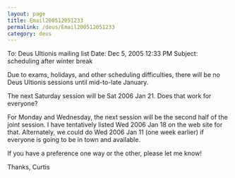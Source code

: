 ```yaml
---
layout: page
title: Email200512051233
permalink: /deus/Email200512051233
category: deus
---
```

To: Deus Ultionis mailing list
Date: Dec 5, 2005 12:33 PM
Subject: scheduling after winter break

Due to exams, holidays, and other scheduling difficulties, there will be no Deus Ultionis sessions until mid-to-late January.

The next Saturday session will be Sat 2006 Jan 21. Does that work for everyone?

For Monday and Wednesday, the next session will be the second half of the joint session. I have tentatively listed Wed 2006 Jan 18 on the web site for that. Alternately, we could do Wed 2006 Jan 11 (one week earlier) if everyone is going to be in town and available.

If you have a preference one way or the other, please let me know!

Thanks,
Curtis
